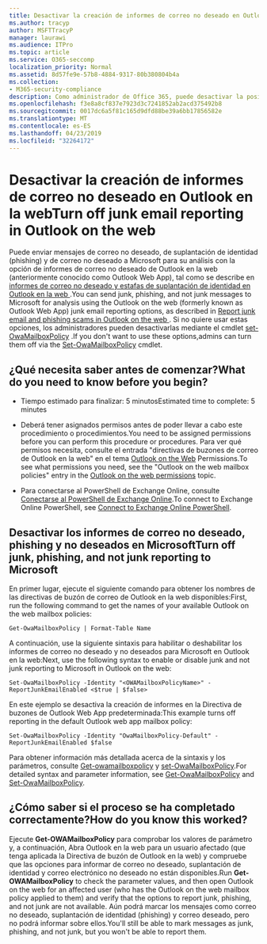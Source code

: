 ```yaml
---
title: Desactivar la creación de informes de correo no deseado en Outlook en la web
ms.author: tracyp
author: MSFTTracyP
manager: laurawi
ms.audience: ITPro
ms.topic: article
ms.service: O365-seccomp
localization_priority: Normal
ms.assetid: 8d57fe9e-57b8-4884-9317-80b380804b4a
ms.collection:
- M365-security-compliance
description: Como administrador de Office 365, puede desactivar la posibilidad de que los usuarios notifiquen el correo electrónico como correo no deseado.
ms.openlocfilehash: f3e8a8cf837e7923d3c7241852ab2acd375492b8
ms.sourcegitcommit: 0017dc6a5f81c165d9dfd88be39a6bb17856582e
ms.translationtype: MT
ms.contentlocale: es-ES
ms.lasthandoff: 04/23/2019
ms.locfileid: "32264172"
---
```

# <a name="turn-off-junk-email-reporting-in-outlook-on-the-web"></a><span data-ttu-id="9c364-103">Desactivar la creación de informes de correo no deseado en Outlook en la web</span><span class="sxs-lookup"><span data-stu-id="9c364-103">Turn off junk email reporting in Outlook on the web</span></span>

<span data-ttu-id="9c364-104">Puede enviar mensajes de correo no deseado, de suplantación de identidad (phishing) y de correo no deseado a Microsoft para su análisis con la opción de informes de correo no deseado de Outlook en la web (anteriormente conocido como Outlook Web App), tal como se describe en [informes de correo no deseado y estafas de suplantación de identidad en Outlook en la web ](report-junk-email-and-phishing-scams-in-outlook-on-the-web-eop.md).</span><span class="sxs-lookup"><span data-stu-id="9c364-104">You can send junk, phishing, and not junk messages to Microsoft for analysis using the Outlook on the web (formerly known as Outlook Web App) junk email reporting options, as described in [Report junk email and phishing scams in Outlook on the web ](report-junk-email-and-phishing-scams-in-outlook-on-the-web-eop.md).</span></span> <span data-ttu-id="9c364-105">Si no quiere usar estas opciones, los administradores pueden desactivarlas mediante el cmdlet [set-OwaMailboxPolicy](http://technet.microsoft.com/library/530166f7-ab42-4609-ba73-9b5a39b567be.aspx) .</span><span class="sxs-lookup"><span data-stu-id="9c364-105">If you don't want to use these options,admins can turn them off via the [Set-OwaMailboxPolicy](http://technet.microsoft.com/library/530166f7-ab42-4609-ba73-9b5a39b567be.aspx) cmdlet.</span></span> 
  
## <a name="what-do-you-need-to-know-before-you-begin"></a><span data-ttu-id="9c364-106">¿Qué necesita saber antes de comenzar?</span><span class="sxs-lookup"><span data-stu-id="9c364-106">What do you need to know before you begin?</span></span>
<span data-ttu-id="9c364-107"><a name="sectionSection0"> </a></span><span class="sxs-lookup"><span data-stu-id="9c364-107"></span></span>

- <span data-ttu-id="9c364-108">Tiempo estimado para finalizar: 5 minutos</span><span class="sxs-lookup"><span data-stu-id="9c364-108">Estimated time to complete: 5 minutes</span></span>
    
- <span data-ttu-id="9c364-109">Deberá tener asignados permisos antes de poder llevar a cabo este procedimiento o procedimientos.</span><span class="sxs-lookup"><span data-stu-id="9c364-109">You need to be assigned permissions before you can perform this procedure or procedures.</span></span> <span data-ttu-id="9c364-110">Para ver qué permisos necesita, consulte el entrada "directivas de buzones de correo de Outlook en la web" en el tema [Outlook on the Web](http://technet.microsoft.com/library/57eca42a-5a7f-4c65-89f0-7a84f2dbea19.aspx#OutlookWebApp) Permissions.</span><span class="sxs-lookup"><span data-stu-id="9c364-110">To see what permissions you need, see the "Outlook on the web mailbox policies" entry in the [Outlook on the web permissions](http://technet.microsoft.com/library/57eca42a-5a7f-4c65-89f0-7a84f2dbea19.aspx#OutlookWebApp) topic.</span></span> 

- <span data-ttu-id="9c364-111">Para conectarse al PowerShell de Exchange Online, consulte [Conectarse al PowerShell de Exchange Online](https://docs.microsoft.com/powershell/exchange/exchange-online/connect-to-exchange-online-powershell/connect-to-exchange-online-powershell).</span><span class="sxs-lookup"><span data-stu-id="9c364-111">To connect to Exchange Online PowerShell, see [Connect to Exchange Online PowerShell](https://docs.microsoft.com/powershell/exchange/exchange-online/connect-to-exchange-online-powershell/connect-to-exchange-online-powershell).</span></span>

## <a name="turn-off-junk-phishing-and-not-junk-reporting-to-microsoft"></a><span data-ttu-id="9c364-112">Desactivar los informes de correo no deseado, phishing y no deseados en Microsoft</span><span class="sxs-lookup"><span data-stu-id="9c364-112">Turn off junk, phishing, and not junk reporting to Microsoft</span></span>
<span data-ttu-id="9c364-113"><a name="sectionSection1"> </a></span><span class="sxs-lookup"><span data-stu-id="9c364-113"></span></span>

<span data-ttu-id="9c364-114">En primer lugar, ejecute el siguiente comando para obtener los nombres de las directivas de buzón de correo de Outlook en la web disponibles:</span><span class="sxs-lookup"><span data-stu-id="9c364-114">First, run the following command to get the names of your available Outlook on the web mailbox policies:</span></span>
  
```
Get-OwaMailboxPolicy | Format-Table Name
```

<span data-ttu-id="9c364-115">A continuación, use la siguiente sintaxis para habilitar o deshabilitar los informes de correo no deseado y no deseados para Microsoft en Outlook en la web:</span><span class="sxs-lookup"><span data-stu-id="9c364-115">Next, use the following syntax to enable or disable junk and not junk reporting to Microsoft in Outlook on the web:</span></span>
  
```
Set-OwaMailboxPolicy -Identity "<OWAMailboxPolicyName>" -ReportJunkEmailEnabled <$true | $false>
```

<span data-ttu-id="9c364-116">En este ejemplo se desactiva la creación de informes en la Directiva de buzones de Outlook Web App predeterminada:</span><span class="sxs-lookup"><span data-stu-id="9c364-116">This example turns off reporting in the default Outlook web app mailbox policy:</span></span>
  
```
Set-OwaMailboxPolicy -Identity "OwaMailboxPolicy-Default" -ReportJunkEmailEnabled $false
```

<span data-ttu-id="9c364-117">Para obtener información más detallada acerca de la sintaxis y los parámetros, consulte [Get-owamailboxpolicy](http://technet.microsoft.com/library/bdd580d3-8812-4b4a-93e8-c6401b0d2f0f.aspx) y [set-OwaMailboxPolicy](http://technet.microsoft.com/library/530166f7-ab42-4609-ba73-9b5a39b567be.aspx).</span><span class="sxs-lookup"><span data-stu-id="9c364-117">For detailed syntax and parameter information, see [Get-OwaMailboxPolicy](http://technet.microsoft.com/library/bdd580d3-8812-4b4a-93e8-c6401b0d2f0f.aspx) and [Set-OwaMailboxPolicy](http://technet.microsoft.com/library/530166f7-ab42-4609-ba73-9b5a39b567be.aspx).</span></span>

## <a name="how-do-you-know-this-worked"></a><span data-ttu-id="9c364-118">¿Cómo saber si el proceso se ha completado correctamente?</span><span class="sxs-lookup"><span data-stu-id="9c364-118">How do you know this worked?</span></span>
<span data-ttu-id="9c364-119"><a name="sectionSection2"> </a></span><span class="sxs-lookup"><span data-stu-id="9c364-119"></span></span>

<span data-ttu-id="9c364-120">Ejecute **Get-OWAMailboxPolicy** para comprobar los valores de parámetro y, a continuación, Abra Outlook en la web para un usuario afectado (que tenga aplicada la Directiva de buzón de Outlook en la web) y compruebe que las opciones para informar de correo no deseado, suplantación de identidad y correo electrónico no deseado no están disponibles.</span><span class="sxs-lookup"><span data-stu-id="9c364-120">Run **Get-OWAMailboxPolicy** to check the parameter values, and then open Outlook on the web for an affected user (who has the Outlook on the web mailbox policy applied to them) and verify that the options to report junk, phishing, and not junk are not available.</span></span> <span data-ttu-id="9c364-121">Aún podrá marcar los mensajes como correo no deseado, suplantación de identidad (phishing) y correo deseado, pero no podrá informar sobre ellos.</span><span class="sxs-lookup"><span data-stu-id="9c364-121">You'll still be able to mark messages as junk, phishing, and not junk, but you won't be able to report them.</span></span> 
